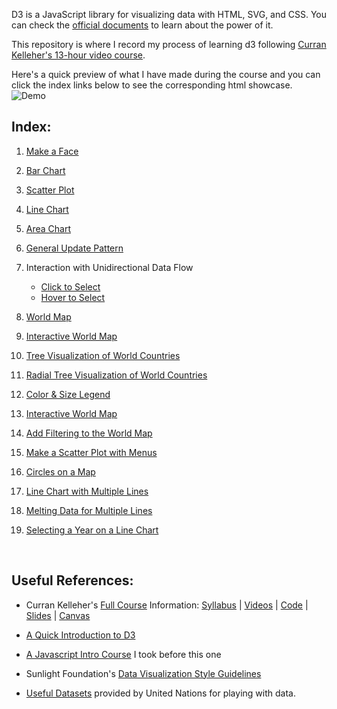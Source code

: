 D3 is a JavaScript library for visualizing data with HTML, SVG, and CSS. You can check the [official documents](https://d3js.org/) to learn about the power of it.

This repository is where I record my process of learning d3 following [Curran Kelleher's 13-hour video course](https://youtu.be/_8V5o2UHG0E).

Here's a quick preview of what I have made during the course and you can click the index links below to see the corresponding html showcase.
![Demo](Learn_D3.js_demo.gif)


## Index:

1. [Make a Face](https://melodyorz.github.io/Learn_D3.js/01_Make_a_Face/index.html)

2. [Bar Chart](https://melodyorz.github.io/Learn_D3.js/02_Bar_Chart/index.html)

3. [Scatter Plot](https://melodyorz.github.io/Learn_D3.js/03_Scatter_Plot/index.html)

4. [Line Chart](https://melodyorz.github.io/Learn_D3.js/04_Line_Chart/index.html)

5. [Area Chart](https://melodyorz.github.io/Learn_D3.js/05_Area_Chart/index.html)

6. [General Update Pattern](https://melodyorz.github.io/Learn_D3.js/06_General_Update_Pattern/index.html)

7. Interaction with Unidirectional Data Flow
    * [Click to Select](https://melodyorz.github.io/Learn_D3.js/07_Interaction_with_Unidirectional_Data_Flow/07.1_Click_to_Select/index.html)
    * [Hover to Select](https://melodyorz.github.io/Learn_D3.js/07_Interaction_with_Unidirectional_Data_Flow/07.2_Hover_to_Select/index.html)<br />

8. [World Map](https://melodyorz.github.io/Learn_D3.js/08_World_Map/index.html)

9. [Interactive World Map](https://melodyorz.github.io/Learn_D3.js/09_Interactive_World_Map/index.html)

10. [Tree Visualization of World Countries](https://melodyorz.github.io/Learn_D3.js/10_Tree_Visualization_of_World_Countries/index.html)

11. [Radial Tree Visualization of World Countries](https://melodyorz.github.io/Learn_D3.js/11_Radial_Tree_Visualization_of_World_Countries/index.html)

12. [Color & Size Legend](https://melodyorz.github.io/Learn_D3.js/12_Color&Size_Legend/index.html)

13. [Interactive World Map](https://melodyorz.github.io/Learn_D3.js/13_Interactive_World_Map/index.html)

14. [Add Filtering to the World Map](https://melodyorz.github.io/Learn_D3.js/14_Add_Filtering_to_the_World_Map/index.html)

15. [Make a Scatter Plot with Menus](https://melodyorz.github.io/Learn_D3.js/15_Scatter_Plot_with_Menus/index.html) 

16. [Circles on a Map](https://melodyorz.github.io/Learn_D3.js/16_Circles_on_a_Map/index.html)

17. [Line Chart with Multiple Lines](https://melodyorz.github.io/Learn_D3.js/17_Line_Chart_with_Multiple_Lines/index.html)

18. [Melting Data for Multiple Lines](https://melodyorz.github.io/Learn_D3.js/18_Melting_Data_for_Multiple_Lines/index.html)

19. [Selecting a Year on a Line Chart](https://melodyorz.github.io/Learn_D3.js/19_Selecting_a_Year_on_a_Line_Chart/index.html)

<br />

## Useful References:
* Curran Kelleher's [Full Course](https://curran.github.io/dataviz-course-2018/) Information:
[Syllabus](https://curran.github.io/dataviz-course-2018/syllabus.html) | [Videos](https://www.youtube.com/watch?v=4e3NF8ez95w&list=PL9yYRbwpkykvOXrZumtZWbuaXWHvjD8gi) | [Code](https://vizhub.com/curran) | [Slides](https://drive.google.com/drive/folders/1COIzQ2HNdegDRl2DSrwbliktSFksdE3m?usp=sharing) | [Canvas](https://canvas.wpi.edu/courses/11859)

* [A Quick Introduction to D3](https://observablehq.com/@mitvis/introduction-to-d3)

* [A Javascript Intro Course](https://www.codecademy.com/learn/introduction-to-javascript) I took before this one

* Sunlight Foundation's [Data Visualization Style Guidelines](https://github.com/amycesal/dataviz-style-guide/blob/master/Sunlight-StyleGuide-DataViz.pdf)

* [Useful Datasets](https://population.un.org/wpp/Download/Standard/Population/) provided by United Nations for playing with data.
